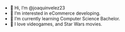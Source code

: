 - 👋 Hi, I’m @joaquinvelez23
- 👀 I’m interested in eCommerce developing.
- 🌱 I’m currently learning Computer Science Bachelor.
- 👾 I love videogames, and Star Wars movies.
<!---
joaquinvelez23/joaquinvelez23 is a ✨ special ✨ repository because its `README.md` (this file) appears on your GitHub profile.
You can click the Preview link to take a look at your changes.
--->
